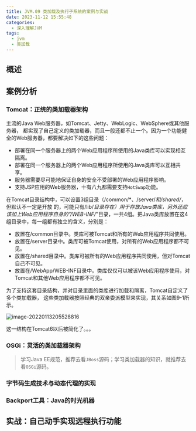 ```yaml
---
title: JVM.09 类加载及执行子系统的案例与实战
date: 2023-11-12 15:55:48
categories:
  - 深入理解JVM
tags:
  - jvm
  - 类加载
---
```



## 概述

## 案例分析

### Tomcat：正统的类加载器架构

主流的Java Web服务器，如Tomcat、Jetty、WebLogic、WebSphere或其他服务器， 都实现了自己定义的类加载器，而且一般还都不止一个。因为一个功能健全的Web服务器，都要解决如下的这些问题：

- 部署在同一个服务器上的两个Web应用程序所使用的Java类库可以实现相互隔离。
- 部署在同一个服务器上的两个Web应用程序所使用的Java类库可以互相共享。
- 服务器需要尽可能地保证自身的安全不受部署的Web应用程序影响。
- 支持JSP应用的Web服务器，十有八九都需要支持`HotSwap`功能。

在Tomcat目录结构中，可以设置3组目录（/common/*、/server/*和/shared/*，但默认不一定是开放 的，可能只有/lib/*目录存在）用于存放Java类库，另外还应该加上Web应用程序自身的“/WEB-INF/*”目录，一共4组。把Java类库放置在这4组目录中，每一组都有独立的含义，分别是： 

- 放置在/common目录中。类库可被Tomcat和所有的Web应用程序共同使用。 
- 放置在/server目录中。类库可被Tomcat使用，对所有的Web应用程序都不可见。 
- 放置在/shared目录中。类库可被所有的Web应用程序共同使用，但对Tomcat自己不可见。 
- 放置在/WebApp/WEB-INF目录中。类库仅仅可以被该Web应用程序使用，对Tomcat和其他Web应用程序都不可见。 

为了支持这套目录结构，并对目录里面的类库进行加载和隔离，Tomcat自定义了多个类加载器， 这些类加载器按照经典的双亲委派模型来实现，其关系如图9-1所示。

![image-20220113205528816](https://cdn.astero.xyz/img/202201132055873.png)

这一结构在Tomcat6以后被简化了。。。

### OSGi：灵活的类加载器架构

> 学习Java EE规范，推荐去看`JBoss`源码；学习类加载器的知识，就推荐去看`OSGi`源码。

### 字节码生成技术与动态代理的实现

### Backport工具：Java的时光机器

## 实战：自己动手实现远程执行功能